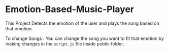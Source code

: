 # Emotion-Based-Music-Player
This Project Detects the emotion of the user and plays the song based on that emotion.

To change Songs :
You can change the song you want to fit that emotion by making changes in the ```script.js``` file inside public folder.
